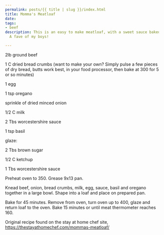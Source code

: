 ```yaml
---
permalink: posts/{{ title | slug }}/index.html
title: Momma's Meatloaf
date: 
tags:
- beef
description: This is an easy to make meatloaf, with a sweet sauce baked on the top.
  A fave of my boys!

---
```

2lb ground beef

1 C dried bread crumbs (want to make your own? Simply pulse a few pieces of dry bread, butts work best, in your food processor, then bake at 300 for 5 or so minutes)

1 egg

1 tsp oregano

sprinkle of dried minced onion

1/2 C milk

2 Tbs worcestershire sauce

1 tsp basil

glaze: 

2 Tbs brown sugar

1/2 C ketchup

1 Tbs worcestershire sauce

Preheat oven to 350. Grease 9x13 pan.

Knead beef, onion, bread crumbs, milk, egg, sauce, basil and oregano together in a large bowl. Shape into a loaf and place on prepared pan.

Bake for 45 minutes. Remove from oven, turn oven up to 400, glaze and return loaf to the oven. Bake 15 minutes or until meat thermometer reaches 160. 

Original recipe found on the stay at home chef site, https://thestayathomechef.com/mommas-meatloaf/